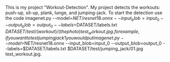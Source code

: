 This is my project "Workout-Detection". My project detects the workouts: push-up, sit-up, plank, lunge, and jumping-jack. To start the detection use the code 
imagenet.py --model=$NET/resnet18.onnx --input_blob=input_0 --output_blob=output_0 --labels=$DATASET/labels.txt $DATASET/test/(workout)/(the photo) test_workout.jpg.
for example, if you want to test jumping jack 1 you would put imagenet.py --model=$NET/resnet18.onnx --input_blob=input_0 --output_blob=output_0 --labels=$DATASET/labels.txt $DATASET/test/jumping_jack/01.jpg test_workout.jpg.
